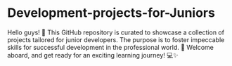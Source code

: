 # Development-projects-for-Juniors
Hello guys! 👋 This GitHub repository is curated to showcase a collection of projects tailored for junior developers. The purpose is to foster impeccable skills for successful development in the professional world. 🚀 Welcome aboard, and get ready for an exciting learning journey! 💻✨

